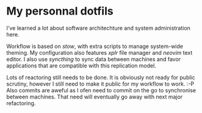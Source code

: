 # My personnal dotfils

I've learned a lot about software architechture and system administration here.

Workflow is based on *stow*, with extra scripts to manage system-wide theming. My configuration also features *xplr* file manager and *neovim* text editor. I also use *syncthing* to sync data between machines and favor applications that are compatible with this replication model. 

Lots of reactoring still needs to be done. It is obviously not ready for public scrutiny, however I still need to make it public for my workflow to work. :-P Also commits are aweful as I ofen need to commit on the go to synchronise between machines. That need will eventually go away with next major refactoring.
